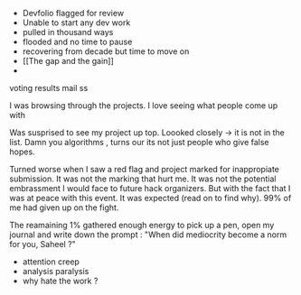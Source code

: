 - Devfolio flagged for review
- Unable to start any dev work
- pulled in thousand ways
- flooded and no time to pause
- recovering from decade but time to move on
- [[The gap and the gain]]
-

voting results mail ss

I was browsing through the projects. I love seeing what people come up with

Was susprised to see my project up top. Loooked closely -> it is not in the list. Damn you algorithms , turns our its not just people who give false hopes. 

Turned worse when I saw a red flag and project marked for inappropiate submission. It was not the marking that hurt me. 
It was not the potential embrassment I would face to future hack organizers. But with the fact that I was at peace with this event. It was expected (read on to find why). 99% of me had given up on the fight.

The reamaining 1% gathered enough energy to pick up a pen, open my journal and write down the prompt :
"When did mediocrity become a norm for you, Saheel ?"

- attention creep
- analysis paralysis
- why hate the work ?